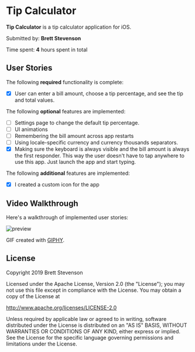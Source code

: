 # Tip Calculator

**Tip Calculator** is a tip calculator application for iOS.  

Submitted by: **Brett Stevenson**  

Time spent: **4** hours spent in total

## User Stories

The following **required** functionality is complete:  

* [x] User can enter a bill amount, choose a tip percentage, and see the tip and total values.

The following **optional** features are implemented:
* [ ] Settings page to change the default tip percentage.
* [ ] UI animations
* [ ] Remembering the bill amount across app restarts 
* [ ] Using locale-specific currency and currency thousands separators.
* [x] Making sure the keyboard is always visible and the bill amount is always the first responder. This way the user doesn't have to tap anywhere to use this app. Just launch the app and start typing.

The following **additional** features are implemented:

- [x] I created a custom icon for the app  

## Video Walkthrough

Here's a walkthrough of implemented user stories:  

![preview](./preview.gif)  

GIF created with [GIPHY](https://giphy.com/).  

## License

Copyright 2019 Brett Stevenson

Licensed under the Apache License, Version 2.0 (the "License");
you may not use this file except in compliance with the License.
You may obtain a copy of the License at

http://www.apache.org/licenses/LICENSE-2.0

Unless required by applicable law or agreed to in writing, software
distributed under the License is distributed on an "AS IS" BASIS,
WITHOUT WARRANTIES OR CONDITIONS OF ANY KIND, either express or implied.
See the License for the specific language governing permissions and
limitations under the License.
